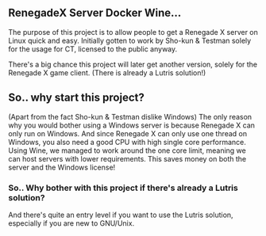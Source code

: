 ## RenegadeX Server Docker Wine...
The purpose of this project is to allow people to get a Renegade X server on Linux quick and easy.
Initially gotten to work by Sho-kun & Testman solely for the usage for CT, licensed to the public anyway.

There's a big chance this project will later get another version, solely for the Renegade X game client. (There is already a Lutris solution!)

## So.. why start this project?
(Apart from the fact Sho-kun & Testman dislike Windows)
The only reason why you would bother using a Windows server is because Renegade X can only run on Windows.
And since Renegade X can only use one thread on Windows, you also need a good CPU with high single core performance.
Using Wine, we managed to work around the one core limit, meaning we can host servers with lower requirements.
This saves money on both the server and the Windows license!






### So.. Why bother with this project if there's already a Lutris solution?

And there's quite an entry level if you want to use the Lutris solution, especially if you are new to GNU/Unix.
